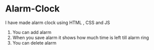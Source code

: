 # Alarm-Clock
I have made alarm clock using HTML , CSS and JS
1. You can add alarm
2. When you save alarm it shows how much time is left till alarm ring
3. You can delete alarm
